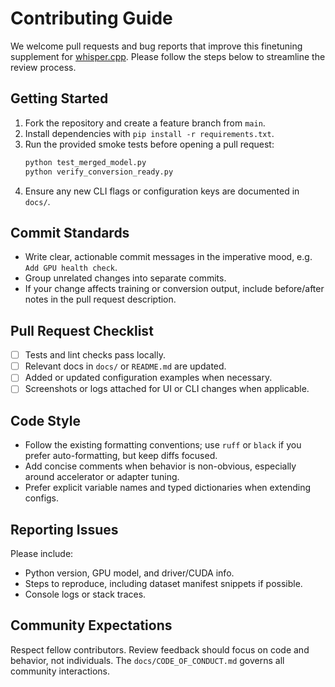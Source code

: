 # Contributing Guide

We welcome pull requests and bug reports that improve this finetuning supplement for [whisper.cpp](https://github.com/ggerganov/whisper.cpp). Please follow the steps below to streamline the review process.

## Getting Started

1. Fork the repository and create a feature branch from `main`.
2. Install dependencies with `pip install -r requirements.txt`.
3. Run the provided smoke tests before opening a pull request:
   ```bash
   python test_merged_model.py
   python verify_conversion_ready.py
   ```
4. Ensure any new CLI flags or configuration keys are documented in `docs/`.

## Commit Standards

- Write clear, actionable commit messages in the imperative mood, e.g. `Add GPU health check`.
- Group unrelated changes into separate commits.
- If your change affects training or conversion output, include before/after notes in the pull request description.

## Pull Request Checklist

- [ ] Tests and lint checks pass locally.
- [ ] Relevant docs in `docs/` or `README.md` are updated.
- [ ] Added or updated configuration examples when necessary.
- [ ] Screenshots or logs attached for UI or CLI changes when applicable.

## Code Style

- Follow the existing formatting conventions; use `ruff` or `black` if you prefer auto-formatting, but keep diffs focused.
- Add concise comments when behavior is non-obvious, especially around accelerator or adapter tuning.
- Prefer explicit variable names and typed dictionaries when extending configs.

## Reporting Issues

Please include:

- Python version, GPU model, and driver/CUDA info.
- Steps to reproduce, including dataset manifest snippets if possible.
- Console logs or stack traces.

## Community Expectations

Respect fellow contributors. Review feedback should focus on code and behavior, not individuals. The `docs/CODE_OF_CONDUCT.md` governs all community interactions.
